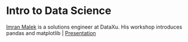 **Intro to Data Science**
===================

[Imran Malek](http://imranmalek.com) is a solutions engineer at DataXu. His workshop introduces pandas and matplotlib | [Presentation](https://docs.google.com/presentation/d/1Qb6bzYBcAoKVyBI9Q0IOg7lon77JqeSXB3tKgoaCHkI/edit)
